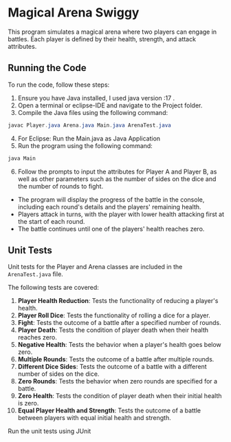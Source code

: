 # Magical Arena Swiggy

This program simulates a magical arena where two players can engage in battles. 
Each player is defined by their health, strength, and attack attributes.

## Running the Code

To run the code, follow these steps:

1. Ensure you have Java installed, I used java version :17 .
2. Open a terminal or eclipse-IDE and navigate to the Project folder.
3. Compile the Java files using the following command:
```java
javac Player.java Arena.java Main.java ArenaTest.java
```
4. For Eclipse: Run the Main.java as Java Application
5. Run the program using the following command:
```java
java Main
```
6. Follow the prompts to input the attributes for Player A and Player B, as well as other parameters such as the number of sides on the dice and the number of rounds to fight.
- The program will display the progress of the battle in the console, including each round's details and the players' remaining health.
- Players attack in turns, with the player with lower health attacking first at the start of each round.
- The battle continues until one of the players' health reaches zero.


## Unit Tests

Unit tests for the Player and Arena classes are included in the `ArenaTest.java` file.

The following tests are covered:

1. **Player Health Reduction**: Tests the functionality of reducing a player's health.
2. **Player Roll Dice**: Tests the functionality of rolling a dice for a player.
3. **Fight**: Tests the outcome of a battle after a specified number of rounds.
4. **Player Death**: Tests the condition of player death when their health reaches zero.
5. **Negative Health**: Tests the behavior when a player's health goes below zero.
6. **Multiple Rounds**: Tests the outcome of a battle after multiple rounds.
7. **Different Dice Sides**: Tests the outcome of a battle with a different number of sides on the dice.
8. **Zero Rounds**: Tests the behavior when zero rounds are specified for a battle.
9. **Zero Health**: Tests the condition of player death when their initial health is zero.
10. **Equal Player Health and Strength**: Tests the outcome of a battle between players with equal initial health and strength.


Run the unit tests using JUnit




